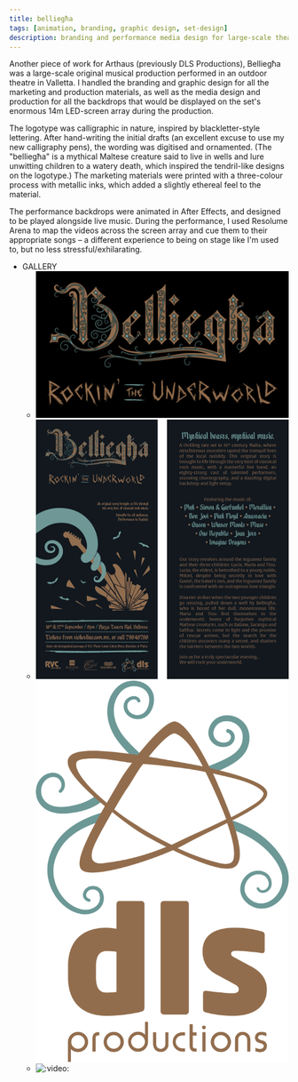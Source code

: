 ```yaml
---
title: belliegħa
tags: [animation, branding, graphic design, set-design]
description: branding and performance media design for large-scale theatrical production
---
```


Another piece of work for Arthaus (previously DLS Productions), Belliegħa was a large-scale original musical production performed in an outdoor theatre in Valletta. I handled the branding and graphic design for all the marketing and production materials, as well as the media design and production for all the backdrops that would be displayed on the set's enormous 14m LED-screen array during the production.

The logotype was calligraphic in nature, inspired by blackletter-style lettering. After hand-writing the initial drafts (an excellent excuse to use my new calligraphy pens), the wording was digitised and ornamented. (The "belliegħa" is a mythical Maltese creature said to live in wells and lure unwitting children to a watery death, which inspired the tendril-like designs on the logotype.) The marketing materials were printed with a three-colour process with metallic inks, which added a slightly ethereal feel to the material.

The performance backdrops were animated in After Effects, and designed to be played alongside live music. During the performance, I used Resolume Arena to map the videos across the screen array and cue them to their appropriate songs – a different experience to being on stage like I'm used to, but no less stressful/exhilarating.

- GALLERY
  - ![Logo](./_assets/logo.png)
  - ![Flyer](./_assets/flyer.png)
    ![DLS logo](./_assets/dls-logo.png)
  - ![:video:](https://vimeo.com/542908021)

